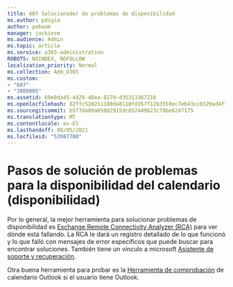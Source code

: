 ```yaml
---
title: 607 Solucionador de problemas de disponibilidad
ms.author: pdigia
author: pebaum
manager: jackiesm
ms.audience: Admin
ms.topic: article
ms.service: o365-administration
ROBOTS: NOINDEX, NOFOLLOW
localization_priority: Normal
ms.collection: Adm_O365
ms.custom:
- "607"
- "3800005"
ms.assetid: 69e8da45-4d29-48ea-8279-d35313367216
ms.openlocfilehash: 82ffc520211180da8118fd357f12b3559ec7eb43cc0329ad4f7e58f42bd8c3eb
ms.sourcegitcommit: b5f7da89a650d2915dc652449623c78be6247175
ms.translationtype: MT
ms.contentlocale: es-ES
ms.lasthandoff: 08/05/2021
ms.locfileid: "53987700"
---
```

# <a name="troubleshooting-steps-for-calendar-availability-freebusy"></a>Pasos de solución de problemas para la disponibilidad del calendario (disponibilidad)

Por lo general, la mejor herramienta para solucionar problemas de disponibilidad es [Exchange Remote Connectivity Analyzer (RCA)](https://testconnectivity.microsoft.com/Default.aspx?testId=freeBusy) para ver dónde está fallando. La RCA le dará un registro detallado de lo que funcionó y lo que falló con mensajes de error específicos que puede buscar para encontrar soluciones. También tiene un vínculo a microsoft [Asistente de soporte y recuperación](https://diagnostics.office.com/).

Otra buena herramienta para probar es la [Herramienta de comprobación](https://www.microsoft.com/download/details.aspx?id=28786) de calendario Outlook si el usuario tiene Outlook.
